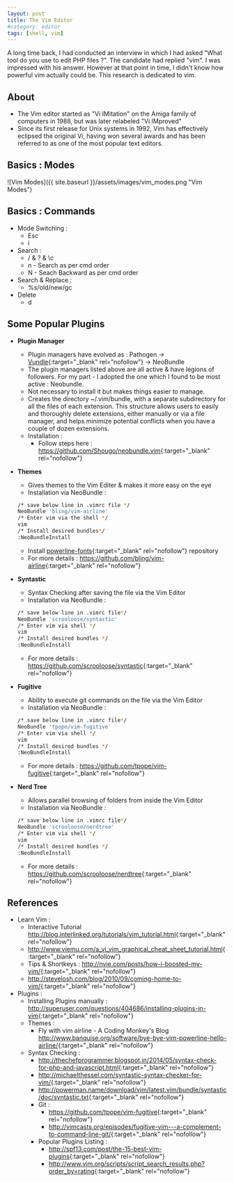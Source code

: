 ```yaml
---
layout: post
title: The Vim Editor
#category: editor
tags: [shell, vim]
---
```


A long time back, I had conducted an interview in which I had asked "What tool do you use to edit PHP files ?". 
The candidate had replied "vim".
I was impressed with his answer.
However at that point in time, I didn't know how powerful vim actually could be. This research is dedicated to vim. 

## About
- The Vim editor started as "Vi IMitation" on the Amiga family of computers in 1988, but was later relabeled "Vi IMproved"
- Since its first release for Unix systems in 1992, Vim has effectively eclipsed the original Vi, having won several awards and has been referred to as one of the most popular text editors.

## Basics : Modes

![Vim Modes]({{ site.baseurl }}/assets/images/vim_modes.png "Vim Modes")

## Basics : Commands
- Mode Switching :
    - Esc
    - i
- Search :
    - / & ? & \c
    - n - Search as per cmd order
    - N - Seach Backward as per cmd order
- Search & Replace :
    - %s/old/new/gc
- Delete
    - d


## Some Popular Plugins
- <b>Plugin Manager</b>
    - Plugin managers have evolved as : Pathogen -> [Vundle](http://gmarik.info/blog/2014/02/04/why-i-stopped-contributing-to-vundle){:target="_blank" rel="nofollow"} -> NeoBundle
    - The plugin managers listed above are all active & have legions of followers. For my part - I adopted the one which I found to be most active : Neobundle.    
    - Not necessary to install it but makes things easier to manage.
    - Creates the directory ~/.vim/bundle, with a separate subdirectory for all the files of each extension. This structure allows users to easily and thoroughly delete extensions, either manually or via a file manager, and helps minimize potential conflicts when you have a couple of dozen extensions.
    - Installation : 
        - Follow steps here : <https://github.com/Shougo/neobundle.vim>{:target="_blank" rel="nofollow"}

- <b>Themes</b>
    - Gives themes to the Vim Editer & makes it more easy on the eye
    - Installation via NeoBundle : 

    ```bash
    /* save below line in .vimrc file */
    NeoBundle 'bling/vim-airline'
    /* Enter vim via the shell */
    vim 
    /* Install desired bundles*/
    :NeoBundleInstall
    ```

    - Install [powerline-fonts](https://github.com/Lokaltog/powerline-fonts){:target="_blank" rel="nofollow"} repository
    - For more details : <https://github.com/bling/vim-airline>{:target="_blank" rel="nofollow"}

- <b>Syntastic</b>
    - Syntax Checking after saving the file via the Vim Editor
    - Installation via NeoBundle :
     
    ```bash  
    /* save below line in .vimrc file*/  
    NeoBundle 'scrooloose/syntastic'
    /* Enter vim via shell */
    vim
    /* Install desired bundles */
    :NeoBundleInstall
    ```
    
    - For more details : <https://github.com/scrooloose/syntastic>{:target="_blank" rel="nofollow"}

- <b>Fugitive</b>
    - Ability to execute git commands on the file via the Vim Editor
    - Installation via NeoBundle : 
    
    ```bash
    /* save below line in .vimrc file*/
    NeoBundle 'tpope/vim-fugitive'
    /* Enter vim via shell */
    vim
    /* Install desired bundles */
    :NeoBundleInstall
    ```
    - For more details : <https://github.com/tpope/vim-fugitive>{:target="_blank" rel="nofollow"}
    
- <b>Nerd Tree</b>
    - Allows parallel browsing of folders from inside the Vim Editor
    - Installation via NeoBundle : 
    
    ```bash
    /* save below line in .vimrc file*/
    NeoBundle 'scrooloose/nerdtree'
    /* Enter vim via shell */
    vim
    /* Install desired bundles */
    :NeoBundleInstall
    ```
    
    - For more details : <https://github.com/scrooloose/nerdtree>{:target="_blank" rel="nofollow"}


## References 
- Learn Vim : 
    - Interactive Tutorial
<http://blog.interlinked.org/tutorials/vim_tutorial.html>{:target="_blank" rel="nofollow"}
    - <http://www.viemu.com/a_vi_vim_graphical_cheat_sheet_tutorial.html>{:target="_blank" rel="nofollow"}
    - Tips & Shortkeys : <http://nvie.com/posts/how-i-boosted-my-vim/>{:target="_blank" rel="nofollow"}
    - <http://stevelosh.com/blog/2010/09/coming-home-to-vim/>{:target="_blank" rel="nofollow"}
- Plugins :
    - Installing Plugins manually : <http://superuser.com/questions/404686/installing-plugins-in-vim>{:target="_blank" rel="nofollow"}
    - Themes : 
        - Fly with vim airline - A Coding Monkey's Blog <http://www.banquise.org/software/bye-bye-vim-powerline-hello-airline/>{:target="_blank" rel="nofollow"}
    - Syntax Checking : 
        - <http://thechefprogrammer.blogspot.in/2014/05/syntax-check-for-php-and-javascript.html>{:target="_blank" rel="nofollow"}
        - <http://michaelthessel.com/syntastic-syntax-checker-for-vim/>{:target="_blank" rel="nofollow"}
        - <http://powerman.name/download/vim/latest.vim/bundle/syntastic/doc/syntastic.txt>{:target="_blank" rel="nofollow"}
        - Git : 
            - <https://github.com/tpope/vim-fugitive>{:target="_blank" rel="nofollow"}
            - <http://vimcasts.org/episodes/fugitive-vim---a-complement-to-command-line-git/>{:target="_blank" rel="nofollow"}
        - Popular Plugins Listing : 
            - <http://spf13.com/post/the-15-best-vim-plugins>{:target="_blank" rel="nofollow"}
            - <http://www.vim.org/scripts/script_search_results.php?order_by=rating>{:target="_blank" rel="nofollow"}

